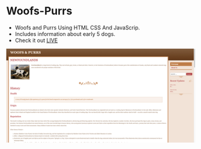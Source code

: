 # Woofs-Purrs

- Woofs and Purrs Using HTML CSS And JavaScrip.
- Includes information about early 5 dogs.
- Check it out [LIVE]()

![preview img](/preview.png)
